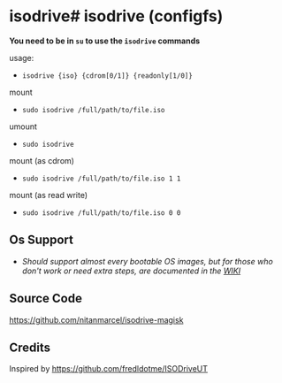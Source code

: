 # isodrive# isodrive (configfs)

**You need to be in `su` to use the `isodrive` commands**

usage:

* `isodrive {iso} {cdrom[0/1]} {readonly[1/0]}`

mount

* `sudo isodrive /full/path/to/file.iso`

umount

* `sudo isodrive`

mount (as cdrom)

* `sudo isodrive /full/path/to/file.iso 1 1`

mount (as read write)

* `sudo isodrive /full/path/to/file.iso 0 0`

## Os Support
* _Should support almost every bootable OS images, but for those who don't work or need extra steps, are documented in the [WIKI](https://github.com/nitanmarcel/isodrive/wiki)_

## Source Code
https://github.com/nitanmarcel/isodrive-magisk
## Credits

Inspired by https://github.com/fredldotme/ISODriveUT

